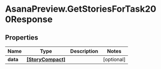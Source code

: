# AsanaPreview.GetStoriesForTask200Response

## Properties

Name | Type | Description | Notes
------------ | ------------- | ------------- | -------------
**data** | [**[StoryCompact]**](StoryCompact.md) |  | [optional] 


